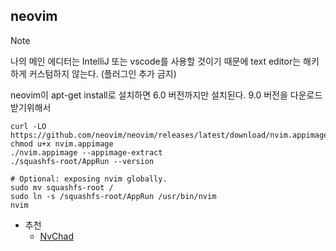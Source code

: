 ## neovim

> [!NOTE]
> 나의 메인 에디터는 IntelliJ 또는 vscode를 사용할 것이기 때문에 text editor는 해키하게 커스텀하지 않는다. (플러그인 추가 금지)

neovim이 apt-get install로 설치하면 6.0 버전까지만 설치된다.
9.0 버전을 다운로드 받기위해서

```shell
curl -LO https://github.com/neovim/neovim/releases/latest/download/nvim.appimage
chmod u+x nvim.appimage
./nvim.appimage --appimage-extract
./squashfs-root/AppRun --version

# Optional: exposing nvim globally.
sudo mv squashfs-root /
sudo ln -s /squashfs-root/AppRun /usr/bin/nvim
nvim
```

- 추천
  - [NvChad](https://github.com/NvChad/NvChad)
